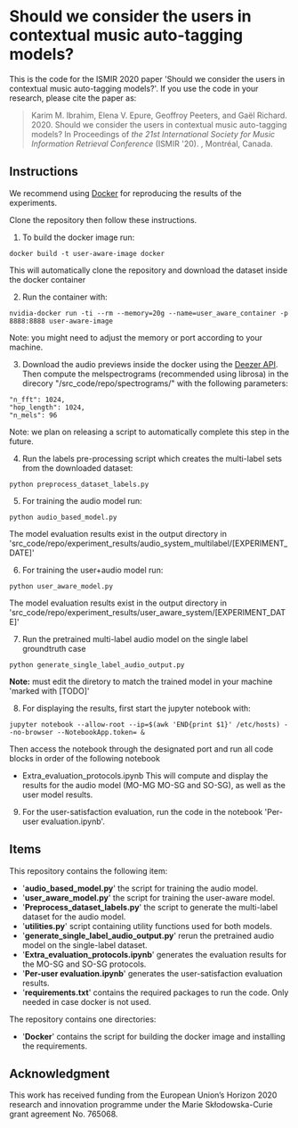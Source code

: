 # Should we consider the users in contextual music auto-tagging models?
This is the code for the ISMIR 2020 paper 'Should we consider the users in contextual music auto-tagging models?'. If you use the code in your research, please cite the paper as:

> Karim M. Ibrahim, Elena V. Epure, Geoffroy Peeters, and Gaël Richard. 2020. Should we consider the users in contextual music auto-tagging models? In Proceedings of *the 21st International Society for Music Information Retrieval Conference* (ISMIR '20). , Montréal, Canada.

## Instructions

We recommend using [Docker](https://www.docker.com/) for reproducing the results of the experiments. 

Clone the repository then follow these instructions.

1. To build the docker image run:
```
docker build -t user-aware-image docker
```
This will automatically clone the repository and download the dataset inside the docker container

2. Run the container with: 
```
nvidia-docker run -ti --rm --memory=20g --name=user_aware_container -p 8888:8888 user-aware-image
```
Note: you might need to adjust the memory or port according to your machine. 

3. Download the audio previews inside the docker using the [Deezer API](https://developers.deezer.com/api). Then compute the melspectrograms (recommended using librosa) in the direcory "/src_code/repo/spectrograms/" with the following parameters: 
```
"n_fft": 1024,
"hop_length": 1024,
"n_mels": 96
```
Note: we plan on releasing a script to automatically complete this step in the future.

4. Run the labels pre-processing script which creates the multi-label sets from the downloaded dataset: 
```
python preprocess_dataset_labels.py
```

5. For training the audio model run: 
```
python audio_based_model.py
```
The model evaluation results exist in the output directory in 'src_code/repo/experiment_results/audio_system_multilabel/[EXPERIMENT_DATE]'


6. For training the user+audio model run: 
```
python user_aware_model.py

```
The model evaluation results exist in the output directory in 'src_code/repo/experiment_results/user_aware_system/[EXPERIMENT_DATE]'

7. Run the pretrained multi-label audio model on the single label groundtruth case
```
python generate_single_label_audio_output.py
```
**Note:** must edit the diretory to match the trained model in your machine 'marked with [TODO]'

8. For displaying the results, first start the jupyter notebook with: 
```
jupyter notebook --allow-root --ip=$(awk 'END{print $1}' /etc/hosts) --no-browser --NotebookApp.token= &
```
Then access the notebook through the designated port and run all code blocks in order of the following notebook
- Extra_evaluation_protocols.ipynb
This will compute and display the results for the audio model (MO-MG MO-SG and SO-SG), as well as the user model results. 

9. For the user-satisfaction evaluation, run the code in the notebook 'Per-user evaluation.ipynb'.

## Items 
This repository contains the following item: 
- '**audio_based_model.py**' the script for training the audio model.
- '**user_aware_model.py**' the script for training the user-aware model.
- '**Preprocess_dataset_labels.py**' the script to generate the multi-label dataset for the audio model.
- '**utilities.py**' script containing utility functions used for both models.
- '**generate_single_label_audio_output.py**' rerun the pretrained audio model on the single-label dataset.
- '**Extra_evaluation_protocols.ipynb**' generates the evaluation results for the MO-SG and SO-SG protocols.
- '**Per-user evaluation.ipynb**' generates the user-satisfaction evaluation results. 
- '**requirements.txt**' contains the required packages to run the code. Only needed in case docker is not used.   


The repository contains one directories: 
- '**Docker**' contains the script for building the docker image and installing the requirements.


## Acknowledgment
This work has received funding from the European Union’s Horizon 2020 research and innovation programme under the Marie Skłodowska-Curie grant agreement No. 765068.

